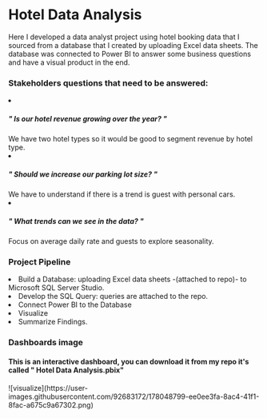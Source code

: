 <h1> Hotel Data Analysis </h1>
Here I developed a data analyst project using hotel booking data that I sourced from a database that I created by uploading Excel data sheets. 
The database was connected to Power BI to answer some business questions and have a visual product in the end. 

<br>
<h3> Stakeholders questions that need to be answered: </h3>
<li> <h5> " Is our hotel revenue growing over the year? "</h5>
We have two hotel types so it would be good to segment revenue by hotel type. 
<li> <h5> " Should we increase our parking lot size? " </h5> 
We have to understand if there is a trend is guest with personal cars. 
<li> <h5> " What trends can we see in the data? " </h5>
Focus on average daily rate and guests to explore seasonality. 

<br>
<h3> Project Pipeline </h3>
<li> Build a Database: uploading Excel data sheets -(attached to repo)- to Microsoft SQL Server Studio. 
<li> Develop the SQL Query: queries are attached to the repo. 
<li> Connect Power BI to the Database
<li> Visualize
<li> Summarize Findings. 


<h3> Dashboards image </h3>
<h4> This is an <strong> interactive </strong> dashboard, you can download it from my repo it's called "
Hotel Data Analysis.pbix" </h4>  
![visualize](https://user-images.githubusercontent.com/92683172/178048799-ee0ee3fa-8ac4-41f1-8fac-a675c9a67302.png)
